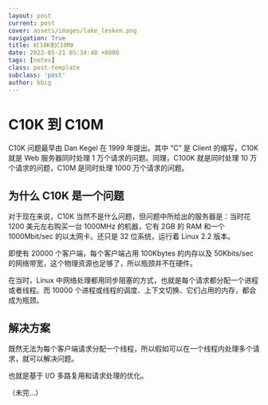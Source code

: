 ```yaml
---
layout: post
current: post
cover: assets/images/lake_lesken.png
navigation: True
title: 《C10K到C10M》
date: 2022-05-21 05:34:48 +0800
tags: [notes]
class: post-template
subclass: 'post'
author: bbig
---
```


# **C10K 到 C10M**

C10K 问题最早由 Dan Kegel 在 1999 年提出。其中 “C” 是 Client 的缩写，C10K 就是 Web 服务器同时处理 1 万个请求的问题。同理，C100K 就是同时处理 10 万个请求的问题，C10M 是同时处理 1000 万个请求的问题。



## **为什么 C10K 是一个问题**

对于现在来说，C10K 当然不是什么问题，但问题中所给出的服务器是：当时花 1200 美元左右购买一台 1000MHz 的机器，它有 2GB 的 RAM 和一个 1000Mbit/sec 的以太网卡。还只是 32 位系统，运行着 Linux 2.2 版本。

即使有 20000 个客户端，每个客户端占用 100Kbytes 的内存以及 50Kbits/sec 的网络带宽，这个物理资源也足够了，所以瓶颈并不在硬件。

在当时，Linux 中网络处理都用同步阻塞的方式，也就是每个请求都分配一个进程或者线程。而 10000 个进程或线程的调度、上下文切换、它们占用的内存，都会成为瓶颈。



## **解决方案**

既然无法为每个客户端请求分配一个线程，所以假如可以在一个线程内处理多个请求，就可以解决问题。

也就是基于 I/O 多路复用和请求处理的优化。

（未完...）